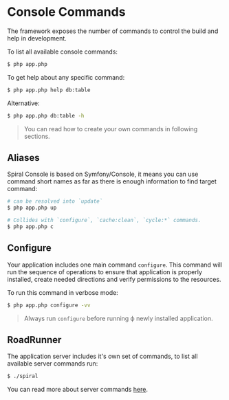 # Console Commands
The framework exposes the number of commands to control the build and help in development.

To list all available console commands:

```bash
$ php app.php
```

To get help about any specific command:

```bash
$ php app.php help db:table
```

Alternative: 

```bash
$ php app.php db:table -h
```

> You can read how to create your own commands in following sections.

## Aliases
Spiral Console is based on Symfony/Console, it means you can use command short names as far as there is enough information to find target command:

```bash
# can be resolved into `update`
$ php app.php up 

# Collides with `configure`, `cache:clean`, `cycle:*` commands.
$ php app.php c
```

## Configure
Your application includes one main command `configure`. This command will run the sequence of operations to ensure
that application is properly installed, create needed directions and verify permissions to the resources.

To run this command in verbose mode:

```bash
$ php app.php configure -vv
```

> Always run `configure` before running ф newly installed application.

## RoadRunner
The application server includes it's own set of commands, to list all available server commands run:

```bash
$ ./spiral
```

You can read more about server commands [here](https://roadrunner.dev/docs/usage-server-commands).
